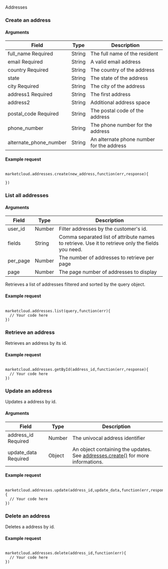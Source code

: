 Addresses

### Create an address

#### Arguments



| Field | Type | Description |
| --- | --- | --- |
| full_name Required | String | The full name of the resident |
| email Required | String | A valid email address |
| country Required | String | The country of the address |
| state | String | The state of the address |
| city Required | String | The city of the address |
| address1 Required | String | The first address |
| address2 | String | Additional address space |
| postal_code Required | String | The postal code of the address |
| phone_number | String | The phone number for the address |
| alternate_phone_number | String | An alternate phone number for the address |



#### Example request

```

marketcloud.addresses.create(new_address,function(err,response){

})

```



### List all addresses

#### Arguments



| Field | Type | Description |
| --- | --- | --- |
| user_id | Number | Filter addresses by the customer's id. |
| fields | String | Comma separated list of attribute names to retrieve. Use it to retrieve only the fields you need. |
| per_page | Number | The number of addresses to retrieve per page |
| page | Number | The page number of addresses to display |



Retrieves a list of addresses filtered and sorted by the query object.

#### Example request

```

marketcloud.addresses.list(query,function(err){
  // Your code here
})

```



### Retrieve an address

Retrieves an address by its id.

#### Example request

```

marketcloud.addresses.getById(address_id,function(err,response){
  // Your code here
})

```



### Update an address

Updates a address by id.

#### Arguments



| Field | Type | Description |
| --- | --- | --- |
| address_id Required | Number | The univocal address identifier |
| update_data Required | Object | An object containing the updates. See [addresses.create()](#addresses.create) for more informations. |



#### Example request

```

marketcloud.addresses.update(address_id,update_data,function(err,response){
  // Your code here
})

```



### Delete an address

Deletes a address by id.

#### Example request

```

marketcloud.addresses.delete(address_id,function(err){
  // Your code here
})

```
